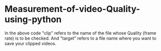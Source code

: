 # Measurement-of-video-Quality-using-python

In the above code "clip" refers to the name of the file whose Quality (frame rate) is to be checked.
And "target" refers to a file name where you want to save your clipped videos.
